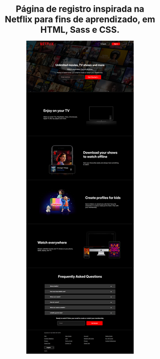 <div align="center">
<h1> Página de registro inspirada na Netflix para fins de aprendizado, em HTML, Sass e CSS.</h1>
<img src="img/screencapture-127-0-0-1-5500-index-html-2024-09-20-15_05_51 (1).png">
</div>
